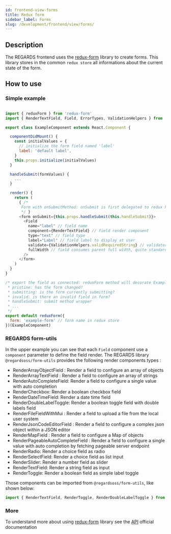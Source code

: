 ```yaml
---
id: frontend-view-forms
title: Redux form
sidebar_label: Forms
slug: /development/frontend/view/forms/
---
```



## Description

The REGARDS frontend uses the [redux-form](https://redux-form.com/6.8.0/) library to create forms.
This library stores in the common `redux store` all informations about the current state of the form.

## How to use

### Simple example

```javascript

import { reduxForm } from 'redux-form'
import { RenderTextField, Field, ErrorTypes, ValidationHelpers } from '@regardsoss/form-utils'

export class ExampleComponent extends React.Component {

  componentDidMount() {
    const initialValues = {
      // initialize the form field named 'label'
      label: 'default label',
    }
    this.props.initialize(initialValues)
  }

  handleSubmit(formValues) {
    ...
  }

  render() {
    return (
      { /* 
       Form with onSubmitMethod: onSubmit is first delegated to redux handleSubmit method that calls this.handleSubmit after execution. That mechanism allows Redux forms to compute mulitple state variable (pristine, invalid, submitting...)
       */ }
      <form onSubmit={this.props.handleSubmit(this.handleSubmit)}> 
        <Field
          name="label" // field name
          component={RenderTextField} // field render component
          type="text" // field type
          label="Label" // field label to display at user
          validate={ValidationHelpers.validRequiredString} // validator: computes if the field value is valid
          fullWidth // field consumes parent full width, quite standard in REGARDS frontend
        />
      </form>
    )
  }
}

/* export the field as connected: reduxForm method will decorate ExampleComponent to add many properties like:
 * pristine: has the form changed?
 * submitting: is the form currently submitting?
 * invalid: is there an invalid field in form?
 * handleSubmit: submit method wrapper
 * ...
 */ 
export default reduxForm({
  form: 'example-form' // form name in redux store
})(ExampleComponent)

```

### REGARDS form-utils

In the upper example you can see that each `Field` component use a `component` parameter to define the field render. The REGARDS
library  `@regardsoss/form-utils` provides the following render components types :

- RenderArrayObjectField : Render a field to configure an array of objects
- RenderArrayTextField : Render a field to configure an array of strings
- RenderAutoCompleteField: Render a field to configure a single value with auto completion
- RenderCheckbox: Render a boolean checkbox field
- RenderDateTimeField: Render a date time field
- RenderDoubleLabelToggle: Render a boolean toggle field with double labels field
- RenderFileFieldWithMui : Render a field to upload a file from the local user system
- RenderJsonCodeEditorField : Render a  field to configure a complex json object within a JSON editor
- RenderMapField : Render a field to configure a Map of objects
- RenderPageableAutoCompleteField : Render a field to configure a single value with auto completion by fetching pageable server endpoint
- RenderRadio: Render a choice field as radio
- RenderSelectField: Render a choice field as list input
- RenderSlider: Render a number field as slider
- RenderTextField: Render a string field as input
- RenderToggle: Render a boolean field as simple label toggle


Those components can be imported from `@regardsoss/form-utils`, like shown below: 

```javascript
import { RenderTextField, RenderToggle, RenderDoubleLabelToggle } from `@regardsoss/form-utils`
```

### More

To understand more about using [redux-form](https://redux-form.com/6.8.0/) library see the [API](https://redux-form.com/6.8.0/docs/api/) official documentation 
